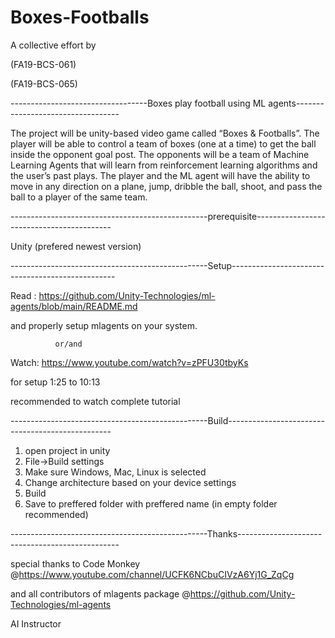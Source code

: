 # Boxes-Footballs

A collective effort by

(FA19-BCS-061)

(FA19-BCS-065)


----------------------------------Boxes play football using ML agents----------------------------------


The project will be unity-based video game called “Boxes & Footballs”. The player will be able to control a team of boxes (one at a time) to get the ball inside the opponent goal post. The opponents will be a team of Machine Learning Agents that will learn from reinforcement learning algorithms and the user’s past plays. The player and the ML agent will have the ability to move in any direction on a plane, jump, dribble the ball, shoot, and pass the ball to a player of the same team.

-------------------------------------------------prerequisite------------------------------------------

Unity (prefered newest version)

-------------------------------------------------Setup-------------------------------------------------

Read : https://github.com/Unity-Technologies/ml-agents/blob/main/README.md

and properly setup mlagents on your system.

              or/and
              
Watch: https://www.youtube.com/watch?v=zPFU30tbyKs

for setup 1:25 to 10:13

recommended to watch complete tutorial

-------------------------------------------------Build-------------------------------------------------

1) open project in unity
2) File->Build settings 
3) Make sure Windows, Mac, Linux is selected 
4) Change architecture based on your device settings 
5) Build 
6) Save to preffered folder with preffered name (in empty folder recommended)

-------------------------------------------------Thanks------------------------------------------------

special thanks to Code Monkey @https://www.youtube.com/channel/UCFK6NCbuCIVzA6Yj1G_ZqCg

and all contributors of mlagents package @https://github.com/Unity-Technologies/ml-agents

AI Instructor
